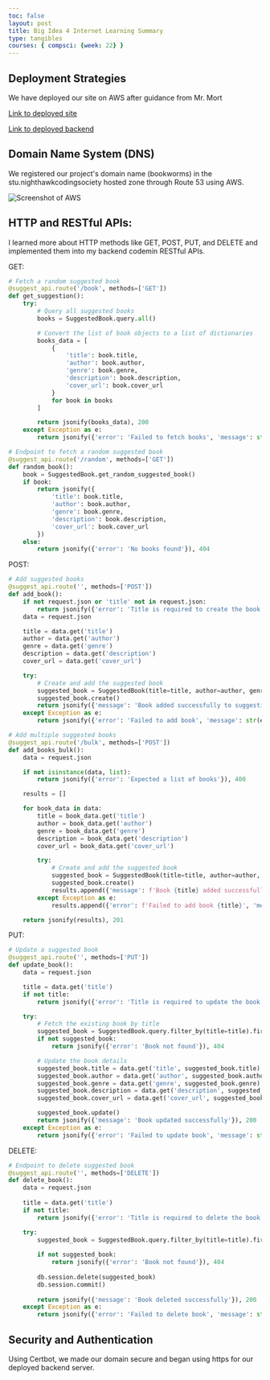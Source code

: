 ```yaml
---
toc: false
layout: post
title: Big Idea 4 Internet Learning Summary
type: tangibles
courses: { compsci: {week: 22} }
---
```


## Deployment Strategies

We have deployed our site on AWS after guidance from Mr. Mort

[Link to deployed site](https://gabrielac07.github.io/bookworms/)

[Link to deployed backend](https://bookworms.stu.nighthawkcodingsociety.com/)

## Domain Name System (DNS)

We registered our project's domain name (bookworms) in the stu.nighthawkcodingsociety hosted zone through Route 53 using AWS.

![Screenshot of AWS]({{site.baseurl}}/images/bigidea4-1.png)

## HTTP and RESTful APIs:

I learned more about HTTP methods like GET, POST, PUT, and DELETE and implemented them into my backend codemin RESTful APIs.

GET:

```python
# Fetch a random suggested book
@suggest_api.route('/book', methods=['GET'])
def get_suggestion():
    try:
        # Query all suggested books
        books = SuggestedBook.query.all()

        # Convert the list of book objects to a list of dictionaries
        books_data = [
            {
                'title': book.title,
                'author': book.author,
                'genre': book.genre,
                'description': book.description,
                'cover_url': book.cover_url
            }
            for book in books
        ]

        return jsonify(books_data), 200
    except Exception as e:
        return jsonify({'error': 'Failed to fetch books', 'message': str(e)}), 500
```

```python
# Endpoint to fetch a random suggested book
@suggest_api.route('/random', methods=['GET'])
def random_book():
    book = SuggestedBook.get_random_suggested_book()
    if book:
        return jsonify({
            'title': book.title,
            'author': book.author,
            'genre': book.genre,
            'description': book.description,
            'cover_url': book.cover_url
        })
    else:
        return jsonify({'error': 'No books found'}), 404
```

POST:

```python
# Add suggested books
@suggest_api.route('', methods=['POST'])  
def add_book():
    if not request.json or 'title' not in request.json:
        return jsonify({'error': 'Title is required to create the book'}), 400
    data = request.json

    title = data.get('title')
    author = data.get('author')
    genre = data.get('genre')
    description = data.get('description')
    cover_url = data.get('cover_url')

    try:
        # Create and add the suggested book
        suggested_book = SuggestedBook(title=title, author=author, genre=genre, description=description, cover_url=cover_url)
        suggested_book.create()
        return jsonify({'message': 'Book added successfully to suggestions'}), 201
    except Exception as e:
        return jsonify({'error': 'Failed to add book', 'message': str(e)}), 500
```

```python
# Add multiple suggested books
@suggest_api.route('/bulk', methods=['POST'])
def add_books_bulk():
    data = request.json

    if not isinstance(data, list):
        return jsonify({'error': 'Expected a list of books'}), 400

    results = []

    for book_data in data:
        title = book_data.get('title')
        author = book_data.get('author')
        genre = book_data.get('genre')
        description = book_data.get('description')
        cover_url = book_data.get('cover_url')

        try:
            # Create and add the suggested book
            suggested_book = SuggestedBook(title=title, author=author, genre=genre, description=description, cover_url=cover_url)
            suggested_book.create()
            results.append({'message': f'Book {title} added successfully to suggestions', 'title': title})
        except Exception as e:
            results.append({'error': f'Failed to add book {title}', 'message': str(e), 'title': title})

    return jsonify(results), 201
```

PUT:

```python
# Update a suggested book
@suggest_api.route('', methods=['PUT'])
def update_book():
    data = request.json

    title = data.get('title')
    if not title:
        return jsonify({'error': 'Title is required to update the book'}), 400

    try:
        # Fetch the existing book by title
        suggested_book = SuggestedBook.query.filter_by(title=title).first()
        if not suggested_book:
            return jsonify({'error': 'Book not found'}), 404

        # Update the book details
        suggested_book.title = data.get('title', suggested_book.title)
        suggested_book.author = data.get('author', suggested_book.author)
        suggested_book.genre = data.get('genre', suggested_book.genre)
        suggested_book.description = data.get('description', suggested_book.description)
        suggested_book.cover_url = data.get('cover_url', suggested_book.cover_url)

        suggested_book.update() 
        return jsonify({'message': 'Book updated successfully'}), 200
    except Exception as e:
        return jsonify({'error': 'Failed to update book', 'message': str(e)}), 500
```

DELETE:

```python
# Endpoint to delete suggested book
@suggest_api.route('', methods=['DELETE'])
def delete_book():
    data = request.json
    
    title = data.get('title')
    if not title:
        return jsonify({'error': 'Title is required to delete the book'}), 400

    try:
        suggested_book = SuggestedBook.query.filter_by(title=title).first()
        
        if not suggested_book:
            return jsonify({'error': 'Book not found'}), 404
        
        db.session.delete(suggested_book)
        db.session.commit()
        
        return jsonify({'message': 'Book deleted successfully'}), 200
    except Exception as e:
        return jsonify({'error': 'Failed to delete book', 'message': str(e)}), 500
```

## Security and Authentication

Using Certbot, we made our domain secure and began using https for our deployed backend server.

